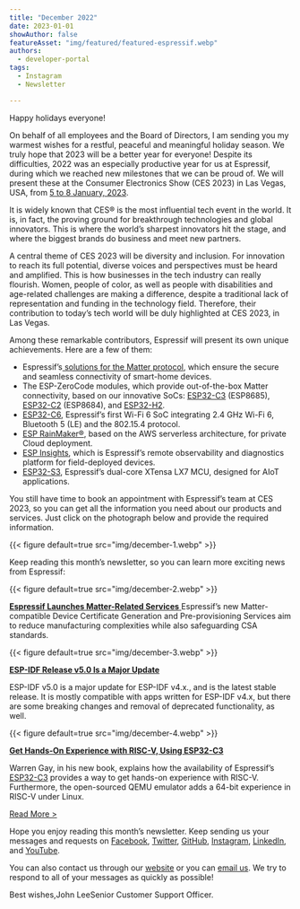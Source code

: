 ```yaml
---
title: "December 2022"
date: 2023-01-01
showAuthor: false
featureAsset: "img/featured/featured-espressif.webp"
authors:
  - developer-portal
tags:
  - Instagram
  - Newsletter

---
```

Happy holidays everyone!

On behalf of all employees and the Board of Directors, I am sending you my warmest wishes for a restful, peaceful and meaningful holiday season. We truly hope that 2023 will be a better year for everyone! Despite its difficulties, 2022 was an especially productive year for us at Espressif, during which we reached new milestones that we can be proud of. We will present these at the Consumer Electronics Show (CES 2023) in Las Vegas, USA, from [5 to 8 January, 2023](https://www.ces.tech/).

It is widely known that CES® is the most influential tech event in the world. It is, in fact, the proving ground for breakthrough technologies and global innovators. This is where the world’s sharpest innovators hit the stage, and where the biggest brands do business and meet new partners.

A central theme of CES 2023 will be diversity and inclusion. For innovation to reach its full potential, diverse voices and perspectives must be heard and amplified. This is how businesses in the tech industry can really flourish. Women, people of color, as well as people with disabilities and age-related challenges are making a difference, despite a traditional lack of representation and funding in the technology field. Therefore, their contribution to today’s tech world will be duly highlighted at CES 2023, in Las Vegas.

Among these remarkable contributors, Espressif will present its own unique achievements. Here are a few of them:

- Espressif’s[ solutions for the Matter protocol](https://www.espressif.com/en/solutions/device-connectivity/esp-matter-solution), which ensure the secure and seamless connectivity of smart-home devices.
- The ESP-ZeroCode modules, which provide out-of-the-box Matter connectivity, based on our innovative SoCs: [ESP32-C3](https://www.espressif.com/en/products/socs/esp32-c3) (ESP8685), [ESP32-C2](https://www.espressif.com/en/products/socs/esp32-c2) (ESP8684), and [ESP32-H2](https://www.espressif.com/en/news/ESP32_H2).
- [ESP32-C6](https://www.espressif.com/en/products/socs/esp32-c6), Espressif’s first Wi-Fi 6 SoC integrating 2.4 GHz Wi-Fi 6, Bluetooth 5 (LE) and the 802.15.4 protocol.
- [ESP RainMaker®](https://rainmaker.espressif.com/), based on the AWS serverless architecture, for private Cloud deployment.
- [ESP Insights](https://insights.espressif.com/), which is Espressif’s remote observability and diagnostics platform for field-deployed devices.
- [ESP32-S3](https://www.espressif.com/en/products/socs/esp32-s3), Espressif’s dual-core XTensa LX7 MCU, designed for AIoT applications.

You still have time to book an appointment with Espressif’s team at CES 2023, so you can get all the information you need about our products and services. Just click on the photograph below and provide the required information.

{{< figure
    default=true
    src="img/december-1.webp"
    >}}

Keep reading this month’s newsletter, so you can learn more exciting news from Espressif:

{{< figure
    default=true
    src="img/december-2.webp"
    >}}

[__Espressif Launches Matter-Related Services__ ](https://www.espressif.com/en/news/Pre-provisioning_Matter)Espressif’s new Matter-compatible Device Certificate Generation and Pre-provisioning Services aim to reduce manufacturing complexities while also safeguarding CSA standards.

{{< figure
    default=true
    src="img/december-3.webp"
    >}}

[__ESP-IDF Release v5.0 Is a Major Update__ ](https://www.espressif.com/en/news/ESP-IDFv5)

ESP-IDF v5.0 is a major update for ESP-IDF v4.x., and is the latest stable release. It is mostly compatible with apps written for ESP-IDF v4.x, but there are some breaking changes and removal of deprecated functionality, as well.

{{< figure
    default=true
    src="img/december-4.webp"
    >}}

[__Get Hands-On Experience with RISC-V, Using ESP32-C3__ ](https://www.espressif.com/en/media_overview/news/risc-v-with-esp32-c3)

Warren Gay, in his new book, explains how the availability of Espressif’s [ESP32-C3](https://www.espressif.com/en/products/socs/esp32-c3) provides a way to get hands-on experience with RISC-V. Furthermore, the open-sourced QEMU emulator adds a 64-bit experience in RISC-V under Linux.

[Read More >](https://www.espressif.com/en/company/newsroom/news)

Hope you enjoy reading this month’s newsletter. Keep sending us your messages and requests on [Facebook](https://www.facebook.com/espressif), [Twitter](https://twitter.com/EspressifSystem), [GitHub](https://github.com/espressif), [Instagram](https://www.instagram.com/espressif_systems_official/), [LinkedIn](https://www.linkedin.com/company/espressif-systems/), and [YouTube](https://www.youtube.com/c/EspressifSystems).

You can also contact us through our [website](https://www.espressif.com/en/contact-us/sales-questions) or you can [email us](mailto:newsletter@espressif.com). We try to respond to all of your messages as quickly as possible!

Best wishes,John LeeSenior Customer Support Officer.
